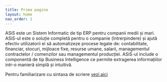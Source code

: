 ```yaml
---
title: Prima pagina
layout: home
nav_order: 1
---
```


ASiS este un Sistem Informatic de tip ERP pentru companii medii și mari. ASiS-ul este o soluție completă pentru o companie (întrerpindere) și ajută efectiv utilizatorii ei să automatizeze procese legate de: contabilitate, financiar, stocuri, mijloace fixe, resurse umane, salarii, managementul contractelor / comenzilor sau managementul producției. ASiS-ul include o componentă de tip Business Intelligence ce permite extragerea informațiilor intr-o manieră simplă și intuitivă.

Pentru familiarizare cu sintaxa de scriere [vezi aici ](https://just-the-docs.github.io/just-the-docs/)
